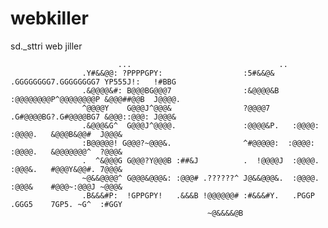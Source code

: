 # webkiller
sd._sttri web jiller



                            ...                                 ..                                                
                    .Y#&&@@: ?PPPPGPY:                  :5#&&@& .GGGGGGGG7.GGGGGGGG7 YP555J!:   !#BBG         
                    .&@@@@&#: B@@@BG@@@7                :&@@@@&B :@@@@@@@@P^@@@@@@@@P &@@@##@@B  J@@@@.        
                    ^@@@@Y    G@@@J^@@@&                ?@@@@7   .G#@@@@BG?.G#@@@@BG7 &@@@::@@@: J@@@&         
                    .&@@@&G^  G@@@J^@@@@.               :@@@@&P.   :@@@@:    :@@@@.   &@@@B&@@#  J@@@&         
                    :B@@@@@! G@@@?~@@@&.                ^#@@@@@:  :@@@@:    :@@@@.   &@@@@@@@^  ?@@@&         
                    .  ^&@@@G G@@@?Y@@@B :##&J          .  !@@@@J  :@@@@.    :@@@&.   #@@@Y&@@#. 7@@@&         
                    ~@&&@@@@^ G@@@&@@@&: :@@@# .??????^ J@&&@@@&.  :@@@@.    :@@@&    #@@@~:@@@J ~@@@&         
                    .B&&&#P:  !GPPGPY!   .&&&B !@@@@@@# :#&&&#Y.   .PGGP     .GGG5    7GP5. ~G^  :#GGY         
                                                ~@&&&&@B     
